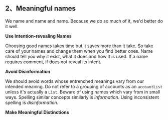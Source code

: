 ## 2、Meaningful names

We name and name and name. Because we do so much of it, we'd better do it well.

**Use Intention-revealing Names**

Choosing good names takes time but it saves more than it take. 
So take care of your names and change them when you find better ones. 
Name should tell you why it exist, what it does and how it is used. 
If a name requires comment, if does not reveal its intent.

**Avoid Disinformation**

We should avoid words whose entrenched meanings vary from our intended meaning. 
Do not refer to a grouping of accounts as an `accountList` unless it's actually a `List`.
Beware of using names which vary from in small ways.
Spelling similar concepts similarly is *information*. Using inconsistent spelling is *disinformation.*

**Make Meaningful Distinctions**